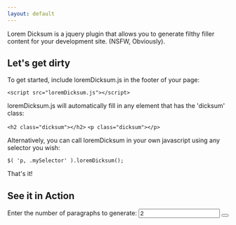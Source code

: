 ```yaml
---
layout: default
---
```


Lorem Dicksum is a jquery plugin that allows you to generate filthy filler content for your development site. (NSFW, Obviously).

## Let's get dirty

To get started, include loremDicksum.js in the footer of your page:

```<script src="loremDicksum.js"></script>```

loremDicksum.js will automatically fill in any element that has the 'dicksum' class:

```<h2 class="dicksum"></h2>``` 
```<p class="dicksum"></p>```

Alternatively, you can call loremDicksum in your own javascript using any selector you wish:

```$( 'p, .mySelector' ).loremDicksum();```

That's it!


## See it in Action
<section id ="generator">
  <label for="paragraphs">Enter the number of paragraphs to generate: </label>
  <input name="paragraphs" type="number" value="2"> <button class="dicksum" id="generate"></button>
</section>
<section id="example"></section>